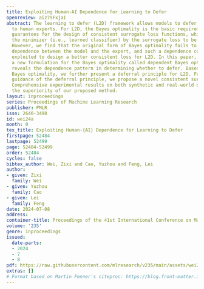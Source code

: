 ```yaml
---
title: Exploiting Human-AI Dependence for Learning to Defer
openreview: aiz79FxjaI
abstract: The learning to defer (L2D) framework allows models to defer their decisions
  to human experts. For L2D, the Bayes optimality is the basic requirement of theoretical
  guarantees for the design of consistent surrogate loss functions, which requires
  the minimizer (i.e., learned classifier) by the surrogate loss to be the Bayes optimality.
  However, we find that the original form of Bayes optimality fails to consider the
  dependence between the model and the expert, and such a dependence could be further
  exploited to design a better consistent loss for L2D. In this paper, we provide
  a new formulation for the Bayes optimality called dependent Bayes optimality, which
  reveals the dependence pattern in determining whether to defer. Based on the dependent
  Bayes optimality, we further present a deferral principle for L2D. Following the
  guidance of the deferral principle, we propose a novel consistent surrogate loss.
  Comprehensive experimental results on both synthetic and real-world datasets demonstrate
  the superiority of our proposed method.
layout: inproceedings
series: Proceedings of Machine Learning Research
publisher: PMLR
issn: 2640-3498
id: wei24a
month: 0
tex_title: Exploiting Human-{AI} Dependence for Learning to Defer
firstpage: 52484
lastpage: 52499
page: 52484-52499
order: 52484
cycles: false
bibtex_author: Wei, Zixi and Cao, Yuzhou and Feng, Lei
author:
- given: Zixi
  family: Wei
- given: Yuzhou
  family: Cao
- given: Lei
  family: Feng
date: 2024-07-08
address:
container-title: Proceedings of the 41st International Conference on Machine Learning
volume: '235'
genre: inproceedings
issued:
  date-parts:
  - 2024
  - 7
  - 8
pdf: https://raw.githubusercontent.com/mlresearch/v235/main/assets/wei24a/wei24a.pdf
extras: []
# Format based on Martin Fenner's citeproc: https://blog.front-matter.io/posts/citeproc-yaml-for-bibliographies/
---
```

